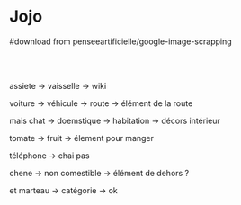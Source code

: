 # Jojo

#download from penseeartificielle/google-image-scrapping

<br><br>

assiete -> vaisselle -> wiki

voiture -> véhicule -> route -> élément de la route

mais chat -> doemstique -> habitation -> décors intérieur

tomate -> fruit -> élement pour manger

téléphone -> chai pas

chene -> non comestible -> élément de dehors ?

et marteau -> catégorie -> ok
        
        
        
